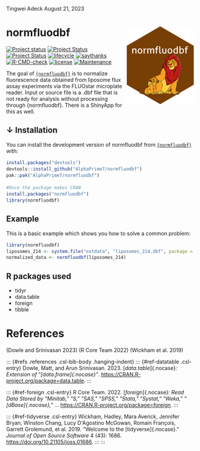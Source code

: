 Tingwei Adeck August 21, 2023

<!-- README.md is generated from README.Rmd. Please edit that file -->

# normfluodbf <img src="man/figures/logo.png" align="right" width="180"/>

[![Project status](https://www.repostatus.org/badges/latest/concept.svg)](https://github.com/AlphaPrime7/normfluodbf/commits) [![Project Status](https://www.repostatus.org/badges/latest/active.svg)](https://github.com/AlphaPrime7/normfluodbf/commits) [![Project Status](https://www.repostatus.org/badges/latest/wip.svg)](https://github.com/AlphaPrime7/normfluodbf/commits) [![lifecycle](https://img.shields.io/badge/lifecycle-maturing-blue.svg)](https://lifecycle.r-lib.org/articles/stages.html) [![saythanks](https://img.shields.io/badge/say-thanks-ff69b4.svg)](https://saythanks.io/to/GuangchuangYu) [![R-CMD-check](https://github.com/AlphaPrime7/normfluodbf/actions/workflows/devel-check.yaml/badge.svg)](https://github.com/AlphaPrime7/normfluodbf/actions/workflows/devel-check.yaml) [![license](https://img.shields.io/badge/license-GPL--3-blue.svg)](https://www.gnu.org/licenses/gpl-3.0.en.html) [![Maintenance](https://img.shields.io/badge/Maintained%3F-yes-green.svg)](https://GitHub.com/Nelson-Gon/mde/graphs/commit-activity)

The goal of [`{normfluodbf}`](https://github.com/AlphaPrime7/normfluodbf) is to normalize fluorescence data obtained from liposome flux assay experiments via the FLUOstar microplate reader. Input or source file is a .dbf file that is not ready for analysis without processing through {normfluodbf}. There is a ShinyApp for this as well.

## ↓ Installation

You can install the development version of normfluodbf from [`{normfluodbf}`](https://github.com/AlphaPrime7/normfluodbf) with:

``` r
install.packages("devtools")
devtools::install_github("AlphaPrime7/normfluodbf")
pak::pak("AlphaPrime7/normfluodbf")

#Once the package makes CRAN
install.packages("normfluodbf")
library(normfluodbf)
```

## Example

This is a basic example which shows you how to solve a common problem:

``` r
library(normfluodbf)
liposomes_214 <- system.file("extdata", "liposomes_214.dbf", package = "normfluodbf")
normalized_data <- normfluodbf(liposomes_214)
```

## R packages used

-   tidyr
-   data.table
-   foreign
-   tibble

# References

(Dowle and Srinivasan 2023) (R Core Team 2022) (Wickham et al. 2019)

::: {#refs .references .csl-bib-body .hanging-indent}
::: {#ref-datatable .csl-entry}
Dowle, Matt, and Arun Srinivasan. 2023. [*data.table*]{.nocase}*: Extension of "[data.frame]{.nocase}"*. <https://CRAN.R-project.org/package=data.table>.
:::

::: {#ref-foreign .csl-entry}
R Core Team. 2022. [*foreign*]{.nocase}*: Read Data Stored by "Minitab," "S," "SAS," "SPSS," "Stata," "Systat," "Weka," "[dBase]{.nocase}," ...* <https://CRAN.R-project.org/package=foreign>.
:::

::: {#ref-tidyverse .csl-entry}
Wickham, Hadley, Mara Averick, Jennifer Bryan, Winston Chang, Lucy D'Agostino McGowan, Romain François, Garrett Grolemund, et al. 2019. "Welcome to the [tidyverse]{.nocase}." *Journal of Open Source Software* 4 (43): 1686. <https://doi.org/10.21105/joss.01686>.
:::
:::
